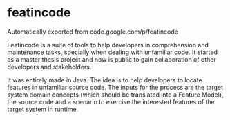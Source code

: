 # featincode
Automatically exported from code.google.com/p/featincode

Featincode is a suite of tools to help developers in comprehension and maintenance tasks, specially when dealing with unfamiliar code. It started as a master thesis project and now is public to gain collaboration of other developers and stakeholders.

It was entirely made in Java. The idea is to help developers to locate features in unfamiliar source code. The inputs for the process are the target system domain concepts (which should be translated into a Feature Model), the source code and a scenario to exercise the interested features of the target system in runtime.
